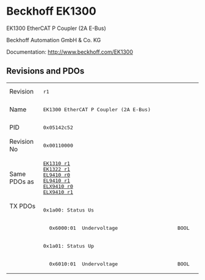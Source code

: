 # Beckhoff EK1300

EK1300 EtherCAT P Coupler (2A E-Bus)

Beckhoff Automation GmbH & Co. KG

Documentation: <a href="http://www.beckhoff.com/EK1300">http://www.beckhoff.com/EK1300</a>

## Revisions and PDOs
<table>
<tr >
<td class="first">Revision</td>
<td ><pre>r1</pre></td>
</tr>
<tr >
<td class="first">Name</td>
<td ><pre>EK1300 EtherCAT P Coupler (2A E-Bus)</pre></td>
</tr>
<tr >
<td class="first">PID</td>
<td ><pre>0x05142c52</pre></td>
</tr>
<tr >
<td class="first">Revision No</td>
<td ><pre>0x00110000</pre></td>
</tr>
<tr >
<td class="first">Same PDOs as</td>
<td ><pre><a href="EK1310">EK1310 r1</a><br/><a href="EK1322">EK1322 r1</a><br/><a href="EL9410">EL9410 r0</a><br/><a href="EL9410">EL9410 r1</a><br/><a href="ELX9410">ELX9410 r0</a><br/><a href="ELX9410">ELX9410 r1</a></pre></td>
</tr>
<tr class="txpdo pdosection">
<td class="first" rowspan=4 valign=top>TX PDOs</td>
<td><pre>0x1a00: Status Us</pre></td>
<td></td>
</tr>
<tr class="txpdo">
<td class="first"><pre>  0x6000:01  Undervoltage                    BOOL</pre></td>
</tr>
<tr class="txpdo pdosection">
<td class="first"><pre>0x1a01: Status Up</pre></td>
</tr>
<tr class="txpdo">
<td class="first"><pre>  0x6010:01  Undervoltage                    BOOL</pre></td>
</tr>
</table>
